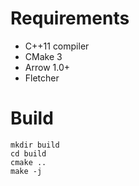 # Requirements

- C++11 compiler
- CMake 3
- Arrow 1.0+
- Fletcher

# Build

```
mkdir build
cd build
cmake ..
make -j
```
